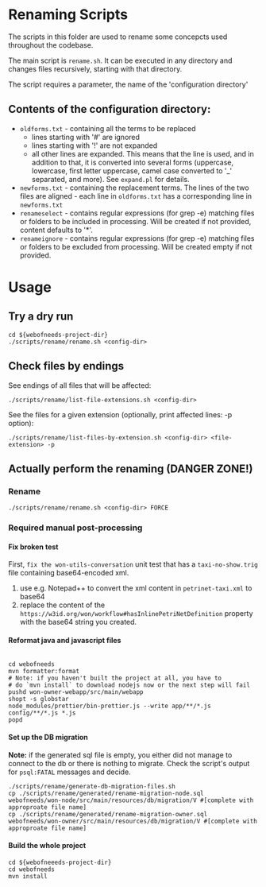 # Renaming Scripts
The scripts in this folder are used to rename some concepcts used throughout the codebase.

The main script is `rename.sh`. It can be executed in any directory and changes files recursively, starting with that directory.

The script requires a parameter, the name of the 'configuration directory'

## Contents of the configuration directory:
* `oldforms.txt` - containing all the terms to be replaced
	- lines starting with '#' are ignored
	- lines starting with '!' are not expanded
	- all other lines are expanded. This means that the line is used, and in addition to that, it is converted into several forms (uppercase, lowercase, first letter uppercase, camel case converted to '_' separated, and more). See `expand.pl` for details.
* `newforms.txt` - containing the replacement terms. 
The lines of the two files are aligned - each line in `oldforms.txt` has a corresponding line in `newforms.txt`
* `renameselect` - contains regular expressions (for grep -e) matching files or folders to be included in processing. Will be created if not provided, content defaults to '*'.
* `renameignore` - contains regular expressions (for grep -e) matching files or folders to be excluded from processing. Will be created empty if not provided.


# Usage
## Try a dry run

```
cd ${webofneeds-project-dir}
./scripts/rename/rename.sh <config-dir>
```
## Check files by endings

See endings of all files that will be affected:
```
./scripts/rename/list-file-extensions.sh <config-dir>
```

See the files for a given extension (optionally, print affected lines: -p option):
```
./scripts/rename/list-files-by-extension.sh <config-dir> <file-extension> -p
```

## Actually perform the renaming (DANGER ZONE!)

### Rename

```
./scripts/rename/rename.sh <config-dir> FORCE
```

### Required manual post-processing

#### Fix broken test

First, `fix the won-utils-conversation` unit test that has a `taxi-no-show.trig` file containing base64-encoded xml. 
1. use e.g. Notepad++ to convert the xml content in `petrinet-taxi.xml` to base64
2. replace the content of the `https://w3id.org/won/workflow#hasInlinePetriNetDefinition` property with the base64 string you created.

#### Reformat java and javascript files

```

cd webofneeds
mvn formatter:format
# Note: if you haven't built the project at all, you have to 
# do `mvn install` to download nodejs now or the next step will fail
pushd won-owner-webapp/src/main/webapp
shopt -s globstar
node_modules/prettier/bin-prettier.js --write app/**/*.js config/**/*.js *.js 
popd

```

#### Set up the DB migration

**Note:** if the generated sql file is empty, you either did not manage to connect to the db or there is nothing to migrate. Check the script's output for `psql:FATAL` messages and decide.

```
./scripts/rename/generate-db-migration-files.sh
cp ./scripts/rename/generated/rename-migration-node.sql webofneeds/won-node/src/main/resources/db/migration/V #[complete with approproate file name]
cp ./scripts/rename/generated/rename-migration-owner.sql webofneeds/won-owner/src/main/resources/db/migration/V #[complete with approproate file name]
```


#### Build the whole project

```
cd ${webofneeeds-project-dir}
cd webofneeds
mvn install
```
